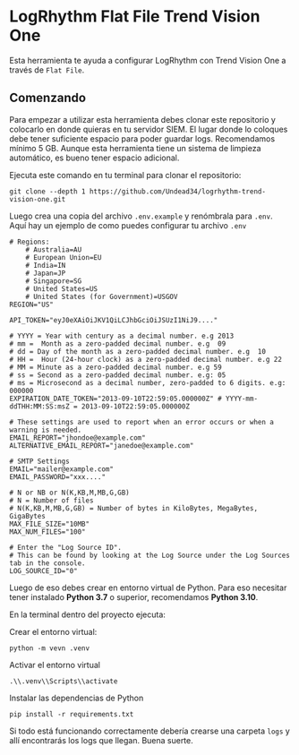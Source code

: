# LogRhythm Flat File Trend Vision One

Esta herramienta te ayuda a configurar LogRhythm con Trend Vision One a través de `Flat File`.

## Comenzando

Para empezar a utilizar esta herramienta debes clonar este repositorio y colocarlo en donde quieras en tu servidor SIEM. El lugar donde lo coloques debe tener suficiente espacio para poder guardar logs. Recomendamos mínimo 5 GB. Aunque esta herramienta tiene un sistema de limpieza automático, es bueno tener espacio adicional.

Ejecuta este comando en tu terminal para clonar el repositorio:

    git clone --depth 1 https://github.com/Undead34/logrhythm-trend-vision-one.git

Luego crea una copia del archivo `.env.example` y renómbrala para `.env`. Aquí hay un ejemplo de como puedes configurar tu archivo `.env`

```Properties
# Regions:
    # Australia=AU
    # European Union=EU
    # India=IN
    # Japan=JP
    # Singapore=SG
    # United States=US
    # United States (for Government)=USGOV
REGION="US"

API_TOKEN="eyJ0eXAiOiJKV1QiLCJhbGciOiJSUzI1NiJ9...."

# YYYY = Year with century as a decimal number. e.g 2013
# mm = 	Month as a zero-padded decimal number. e.g  09
# dd = Day of the month as a zero-padded decimal number. e.g  10
# HH = 	Hour (24-hour clock) as a zero-padded decimal number. e.g 22
# MM = Minute as a zero-padded decimal number. e.g 59
# ss = Second as a zero-padded decimal number. e.g: 05
# ms = Microsecond as a decimal number, zero-padded to 6 digits. e.g: 000000
EXPIRATION_DATE_TOKEN="2013-09-10T22:59:05.000000Z" # YYYY-mm-ddTHH:MM:SS:msZ = 2013-09-10T22:59:05.000000Z

# These settings are used to report when an error occurs or when a warning is needed.
EMAIL_REPORT="jhondoe@example.com"
ALTERNATIVE_EMAIL_REPORT="janedoe@example.com"

# SMTP Settings
EMAIL="mailer@example.com"
EMAIL_PASSWORD="xxx...."

# N or NB or N(K,KB,M,MB,G,GB)
# N = Number of files
# N(K,KB,M,MB,G,GB) = Number of bytes in KiloBytes, MegaBytes, GigaBytes 
MAX_FILE_SIZE="10MB"
MAX_NUM_FILES="100"

# Enter the "Log Source ID". 
# This can be found by looking at the Log Source under the Log Sources tab in the console.
LOG_SOURCE_ID="0"
```

Luego de eso debes crear en entorno virtual de Python. Para eso necesitar tener instalado **Python 3.7** o superior, recomendamos **Python 3.10**.

En la terminal dentro del proyecto ejecuta:

Crear el entorno virtual:

    python -m vevn .venv
Activar el entorno virtual

    .\\.venv\\Scripts\\activate
Instalar las dependencias de Python

    pip install -r requirements.txt

Si todo está funcionando correctamente debería crearse una carpeta `logs` y allí encontrarás los logs que llegan. Buena suerte.
